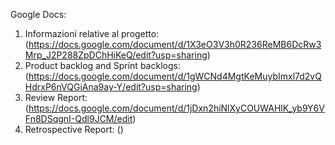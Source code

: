 Google Docs:
1) Informazioni relative al progetto: (https://docs.google.com/document/d/1X3eO3V3h0R236ReMB6DcRw3Mrp_J2P288ZpDChHiKeQ/edit?usp=sharing)
2) Product backlog and Sprint backlogs: (https://docs.google.com/document/d/1gWCNd4MgtKeMuybImxl7d2vQHdrxP6nVQGiAna9ay-Y/edit?usp=sharing)
3) Review Report: (https://docs.google.com/document/d/1jDxn2hiNlXyCOUWAHlK_yb9Y6VFn8DSqgnI-Qdl9JCM/edit)
4) Retrospective Report: ()
